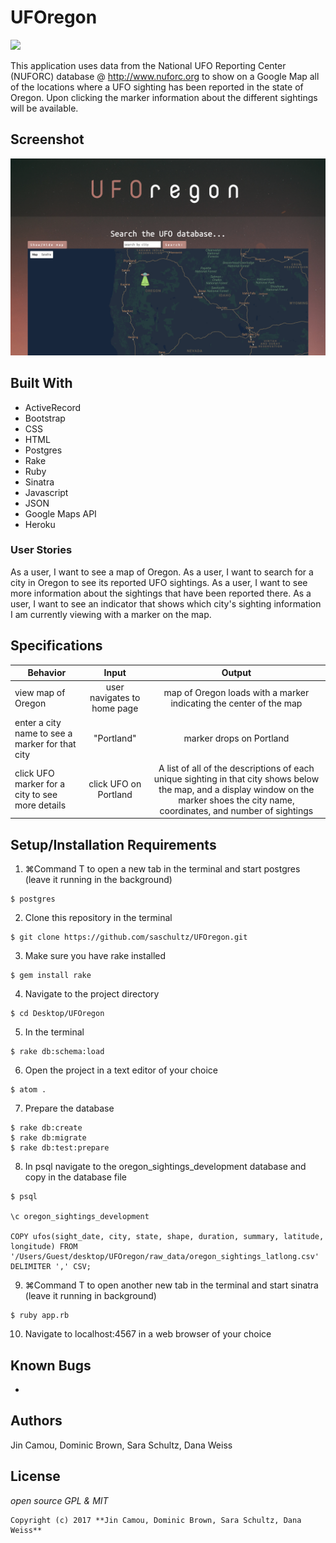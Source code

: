 # UFOregon
![](https://media.giphy.com/media/VbmYpyiGXt2AU/giphy.gif)


This application uses data from the National UFO Reporting Center (NUFORC) database @ http://www.nuforc.org to show on a Google Map all of the locations where a UFO sighting has been reported in the state of Oregon. Upon clicking the marker information about the different sightings will be available.

## Screenshot

![screenshot](public/img/screen_shot.png)

## Built With

* ActiveRecord
* Bootstrap
* CSS
* HTML
* Postgres
* Rake
* Ruby
* Sinatra
* Javascript
* JSON
* Google Maps API
* Heroku

### User Stories

As a user, I want to see a map of Oregon.
As a user, I want to search for a city in Oregon to see its reported UFO sightings.
As a user, I want to see more information about the sightings that have been reported there.
As a user, I want to see an indicator that shows which city's sighting information I am currently viewing with a marker on the map.


## Specifications

| Behavior | Input | Output |
|----------|:-----:|:------:|
| view map of Oregon  | user navigates to home page | map of Oregon loads with a marker indicating the center of the map |
| enter a city name to see a marker for that city | "Portland" | marker drops on Portland |
| click UFO marker for a city to see more details | click UFO on Portland | A list of all of the descriptions of each unique sighting in that city shows below the map, and a display window on the marker shoes the city name, coordinates, and number of sightings |


## Setup/Installation Requirements
1. ⌘Command T to open a new tab in the terminal and start postgres (leave it running in the background)
```
$ postgres
```
2. Clone this repository in the terminal
```
$ git clone https://github.com/saschultz/UFOregon.git
```
3. Make sure you have rake installed
```
$ gem install rake
```
4. Navigate to the project directory
```
$ cd Desktop/UFOregon
```
5. In the terminal
```
$ rake db:schema:load
```
6. Open the project in a text editor of your choice
```
$ atom .
```
7. Prepare the database
```
$ rake db:create
$ rake db:migrate
$ rake db:test:prepare
```
8. In psql navigate to the oregon_sightings_development database and copy in the database file
```
$ psql

\c oregon_sightings_development

COPY ufos(sight_date, city, state, shape, duration, summary, latitude, longitude) FROM '/Users/Guest/desktop/UFOregon/raw_data/oregon_sightings_latlong.csv' DELIMITER ',' CSV;
```
9. ⌘Command T to open another new tab in the terminal and start sinatra (leave it running in background)
```
$ ruby app.rb
```
10. Navigate to localhost:4567 in a web browser of your choice

## Known Bugs
*

## Authors

Jin Camou, Dominic Brown, Sara Schultz, Dana Weiss

## License

*open source GPL & MIT*

```
Copyright (c) 2017 **Jin Camou, Dominic Brown, Sara Schultz, Dana Weiss**
```
